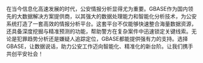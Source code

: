 在当今信息化高速发展的时代，公安情报分析显得尤为重要。GBASE作为国内领先的大数据解决方案提供商，以其强大的数据处理能力和智能化分析技术，为公安系统打造了一套高效的情报分析平台。这套平台不仅能够快速整合海量数据资源，还具备深度挖掘与精准预测的功能，帮助警方在复杂案件中迅速锁定关键线索。无论是犯罪趋势分析还是嫌疑人追踪定位，GBASE都能提供强有力的支持。选择GBASE，让数据说话，助力公安工作迈向智能化、精准化的新台阶。让我们携手共创平安社会！